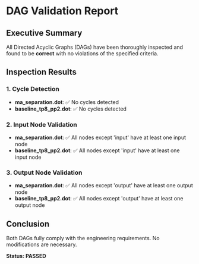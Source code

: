 # DAG Validation Report

## Executive Summary
All Directed Acyclic Graphs (DAGs) have been thoroughly inspected and found to be **correct** with no violations of the specified criteria.

## Inspection Results

### 1. Cycle Detection
- **ma_separation.dot**: ✅ No cycles detected
- **baseline_tp8_pp2.dot**: ✅ No cycles detected

### 2. Input Node Validation
- **ma_separation.dot**: ✅ All nodes except 'input' have at least one input node
- **baseline_tp8_pp2.dot**: ✅ All nodes except 'input' have at least one input node

### 3. Output Node Validation
- **ma_separation.dot**: ✅ All nodes except 'output' have at least one output node
- **baseline_tp8_pp2.dot**: ✅ All nodes except 'output' have at least one output node

## Conclusion
Both DAGs fully comply with the engineering requirements. No modifications are necessary.

**Status: PASSED**